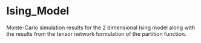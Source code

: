 # Ising_Model
Monte-Carlo simulation results for the 2 dimensional Ising model along with the results from the tensor network formulation of the partition function.

